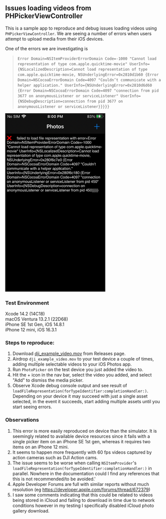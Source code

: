 ## Issues loading videos from PHPickerViewController

This is a sample app to reproduce and debug issues loading videos using `PHPickerViewController`. We are seeing a number of errors when users attempt to upload media from their iOS devices. 

One of the errors we are investigating is

> ``` Error Domain=NSItemProviderErrorDomain Code=-1000 "Cannot load representation of type com.apple.quicktime-movie" UserInfo={NSLocalizedDescription=Cannot load representation of type com.apple.quicktime-movie, NSUnderlyingError=0x2810d1b60 {Error Domain=NSCocoaErrorDomain Code=4097 "Couldn’t communicate with a helper application." UserInfo={NSUnderlyingError=0x2810d6d60 {Error Domain=NSCocoaErrorDomain Code=4097 "connection from pid 3677 on anonymousListener or serviceListener" UserInfo={NSDebugDescription=connection from pid 3677 on anonymousListener or serviceListener}}}}} ```

<img src=/screenshots/preview.png width=320 />

### Test Environment
Xcode 14.2 (14C18) \
macOS Ventura 13.2.1 (22D68) \
iPhone SE 1st Gen, iOS 14.8.1 \
iPhone 12 mini, iOS 16.3.1

### Steps to reproduce:
1. Download [dji_example_video.mov](https://github.com/opfeffer/photo-picker-sandbox/releases/download/v0.1/dji_example_video.mov) from Releases page.
1. Airdrop `dji_example_video.mov` to your test device a couple of times, adding multiple selectable videos to your iOS Photos app. 
1. Run `PhotoPicker` on the test device you just added the video to.
1. Hit the + icon in the nav bar, select the video you added, and select "Add" to dismiss the media picker.
1. Observe Xcode debug console output and see result of `loadFileRepresentation(forTypeIdentifier:completionHandler:)`. Depending on your device it may succeed with just a single asset selected, in the event it succeeds, start adding multiple assets until you start seeing errors.

### Observations
1. This error is more easily reproduced on device than the simulator. It is seemingly related to available device resources since it fails with a single picker item on an iPhone SE 1st gen, whereas it requires two items on an iPhone 12 mini.
1. It seems to happen more frequently with 60 fps videos captured by action cameras such as DJI Action cams.
1. The issue seems to be worse when calling `NSItemProvider`'s `loadFileRepresentation(forTypeIdentifier:completionHandler:)` in parallel. Nowhere in the documentation could I find any references that this is not recommended/to be avoided.'
1. Apple Developer Forums are full with similar reports without much resolution (eg https://developer.apple.com/forums/thread/672379)
1. I saw some comments indicating that this could be related to videos being stored in iCloud and failing to download in time due to network conditions however in my testing I specifically disabled iCloud photo gallery download.
